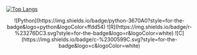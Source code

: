 [![Top Langs](https://github-readme-stats.vercel.app/api/top-langs/?username=SY-Han&layout=compact)](https://github.com/anuraghazra/github-readme-stats)

<div align="center">
![Python](https://img.shields.io/badge/python-3670A0?style=for-the-badge&logo=python&logoColor=ffdd54)
![R](https://img.shields.io/badge/r-%23276DC3.svg?style=for-the-badge&logo=r&logoColor=white)
![C](https://img.shields.io/badge/c-%2300599C.svg?style=for-the-badge&logo=c&logoColor=white)</div>
